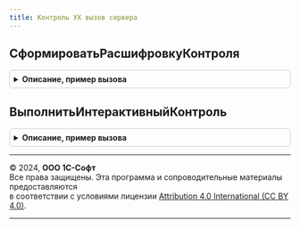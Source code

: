 ```yaml
---
title: Контроль УХ вызов сервера
---
```



## СформироватьРасшифровкуКонтроля
<details style="margin: 1em 0; padding: 0.5em; border: 1px solid #ccc; border-radius: 6px;">

<summary style="font-weight: bold; cursor: pointer;">Описание, пример вызова</summary>

```bsl

Функция СформироватьРасшифровкуКонтроля(СтрокаКонтроля) Экспорт
```

Пример вызова
```bsl
Результат = КонтрольУХВызовСервера.СформироватьРасшифровкуКонтроля(СтрокаКонтроля) 
```
</details>

## ВыполнитьИнтерактивныйКонтроль
<details style="margin: 1em 0; padding: 0.5em; border: 1px solid #ccc; border-radius: 6px;">

<summary style="font-weight: bold; cursor: pointer;">Описание, пример вызова</summary>

```bsl

Процедура ВыполнитьИнтерактивныйКонтроль(Знач Объект, ПараметрыКонтроля) Экспорт
```

Пример вызова
```bsl
КонтрольУХВызовСервера.ВыполнитьИнтерактивныйКонтроль(Объект, ПараметрыКонтроля) 
```
</details>

---

© 2024, **ООО 1С-Софт**  
Все права защищены. Эта программа и сопроводительные материалы предоставляются  
в соответствии с условиями лицензии [Attribution 4.0 International (CC BY 4.0)](https://creativecommons.org/licenses/by/4.0/legalcode).

---
